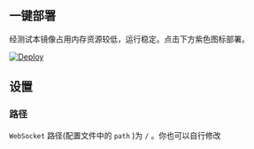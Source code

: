 ## 一键部署

经测试本镜像占用内存资源较低，运行稳定。点击下方紫色图标部署。

[![Deploy](https://www.herokucdn.com/deploy/button.png)](https://dashboard.heroku.com/new?template=https%3A%2F%2Fgithub.com%2Fxdsfredytu78%2Fxfdert28)

## 设置

### 路径

`WebSocket` 路径(配置文件中的 `path` )为 `/` 。你也可以自行修改



